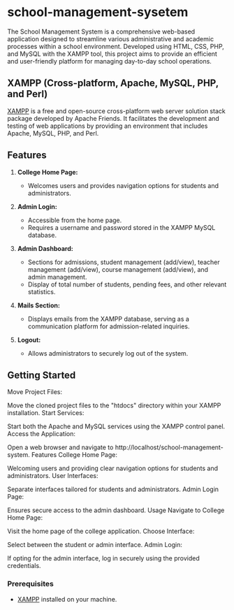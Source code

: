 # school-management-sysetem
The School Management System is a comprehensive web-based application designed to streamline various administrative and academic processes within a school environment. Developed using HTML, CSS, PHP, and MySQL with the XAMPP tool, this project aims to provide an efficient and user-friendly platform for managing day-to-day school operations.

## XAMPP (Cross-platform, Apache, MySQL, PHP, and Perl)

[XAMPP](https://www.apachefriends.org/index.html) is a free and open-source cross-platform web server solution stack package developed by Apache Friends. It facilitates the development and testing of web applications by providing an environment that includes Apache, MySQL, PHP, and Perl.

## Features

1. **College Home Page:**
   - Welcomes users and provides navigation options for students and administrators.

2. **Admin Login:**
   - Accessible from the home page.
   - Requires a username and password stored in the XAMPP MySQL database.

3. **Admin Dashboard:**
   - Sections for admissions, student management (add/view), teacher management (add/view), course management (add/view), and admin management.
   - Display of total number of students, pending fees, and other relevant statistics.

4. **Mails Section:**
   - Displays emails from the XAMPP database, serving as a communication platform for admission-related inquiries.

5. **Logout:**
   - Allows administrators to securely log out of the system.

## Getting Started

Move Project Files:

Move the cloned project files to the "htdocs" directory within your XAMPP installation.
Start Services:

Start both the Apache and MySQL services using the XAMPP control panel.
Access the Application:

Open a web browser and navigate to http://localhost/school-management-system.
Features
College Home Page:

Welcoming users and providing clear navigation options for students and administrators.
User Interfaces:

Separate interfaces tailored for students and administrators.
Admin Login Page:

Ensures secure access to the admin dashboard.
Usage
Navigate to College Home Page:

Visit the home page of the college application.
Choose Interface:

Select between the student or admin interface.
Admin Login:

If opting for the admin interface, log in securely using the provided credentials.

### Prerequisites

- [XAMPP](https://www.apachefriends.org/index.html) installed on your machine.

